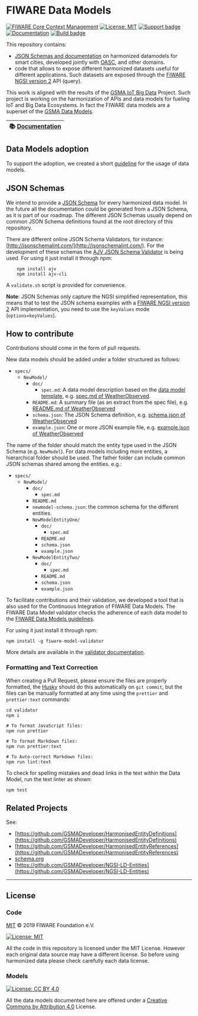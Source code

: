 # FIWARE Data Models

[![FIWARE Core Context Management](https://nexus.lab.fiware.org/repository/raw/public/badges/chapters/core.svg)](https://www.fiware.org/developers/catalogue/)
[![License: MIT](https://img.shields.io/github/license/fiware/dataModels.svg)](https://opensource.org/licenses/MIT)
[![Support badge](https://img.shields.io/badge/support-askbot-yellowgreen.svg)](http://ask.fiware.org)
<br/>
[![Documentation](https://img.shields.io/readthedocs/fiware-datamodels.svg)](https://fiware-datamodels.rtfd.io)
[![Build badge](https://img.shields.io/travis/Fiware/dataModels.svg "Travis build status")](https://travis-ci.org/Fiware/dataModels/)

This repository contains:

-   [JSON Schemas and documentation](./specs/README.md) on harmonized datamodels
    for smart cities, developed jointly with [OASC](http://oascities.org), and
    other domains.
-   code that allows to expose different harmonized datasets useful for
    different applications. Such datasets are exposed through the
    [FIWARE NGSI version 2](http://fiware.github.io/specifications/ngsiv2/stable)
    API (query).

This work is aligned with the results of the
[GSMA IoT Big Data](http://www.gsma.com/connectedliving/iot-big-data/) Project.
Such project is working on the harmonization of APIs and data models for fueling
IoT and Big Data Ecosystems. In fact the FIWARE data models are a superset of
the
[GSMA Data Models](http://www.gsma.com/connectedliving/wp-content/uploads/2016/11/CLP.26-v1.0.pdf).

| :books: [Documentation](https://fiware-datamodels.rtfd.io) |
| ---------------------------------------------------------- |


## Data Models adoption

To support the adoption, we created a short [guideline](specs/howto.md) for the
usage of data models.

## JSON Schemas

We intend to provide a [JSON Schema](http://json-schema.org/) for every
harmonized data model. In the future all the documentation could be generated
from a JSON Schema, as it is part of our roadmap. The different JSON Schemas
usually depend on common JSON Schema definitions found at the root directory of
this repository.

There are different online JSON Schema Validators, for instance:
[http://jsonschemalint.com/](http://jsonschemalint.com/). For the development of
these schemas the
[AJV JSON Schema Validator](https://github.com/epoberezkin/ajv) is being used.
For using it just install it through npm:

```console
    npm install ajv
    npm install ajv-cli
```

A `validate.sh` script is provided for convenience.

**Note**: JSON Schemas only capture the NGSI simplified representation, this
means that to test the JSON schema examples with a
[FIWARE NGSI version 2](http://fiware.github.io/specifications/ngsiv2/stable)
API implementation, you need to use the `keyValues` mode (`options=keyValues`).

## How to contribute

Contributions should come in the form of pull requests.

New data models should be added under a folder structured as follows:

-   `specs/`
    -   `NewModel/`
        -   `doc/`
            -   `spec.md`: A data model description based on the
                [data model template](datamodel_template.md), e.g.
                [spec.md of WeatherObserved](specs/Weather/WeatherObserved/doc/spec.md).
        -   `README.md`: A summary file (as an extract from the spec file), e.g.
            [README.md of WeatherObserved](specs/Weather/WeatherObserved/README.md)
        -   `schema.json`: The JSON Schema definition, e.g.
            [schema.json of WeatherObserved](specs/Weather/WeatherObserved/schema.json)
        -   `example.json`: One or more JSON example file, e.g.
            [example.json of WeatherObserved](specs/Weather/WeatherObserved/example.json)

The name of the folder should match the entity type used in the JSON Schema
(e.g. `NewModel`). For data models including more entities, a hierarchical
folder should be used. The father folder can include common JSON schemas shared
among the entities. e.g.:

-   `specs/`
    -   `NewModel/`
        -   `doc/`
            -   `spec.md`
        -   `README.md`
        -   `newmodel-schema.json`: the common schema for the different
            entities.
        -   `NewModelEntityOne/`
            -   `doc/`
                -   `spec.md`
            -   `README.md`
            -   `schema.json`
            -   `example.json`
        -   `NewModelEntityTwo/`
            -   `doc/`
                -   `spec.md`
            -   `README.md`
            -   `schema.json`
            -   `example.json`

To facilitate contributions and their validation, we developed a tool that is
also used for the Continuous Integration of FIWARE Data Models. The FIWARE Data
Model validator checks the adherence of each data model to the
[FIWARE Data Models guidelines](specs/guidelines.md).

For using it just install it through npm:

```console
npm install -g fiware-model-validator
```

More details are available in the [validator documentation](validator).

### Formatting and Text Correction

When creating a Pull Request, please ensure the files are properly formatted,
the [Husky](https://github.com/typicode/husky) should do this automatically on
`git commit`, but the files can be manually formatted at any time using the
`prettier` and `prettier:text` commands:

```console
cd validator
npm i

# To format JavaScript files:
npm run prettier

# To format Markdown files:
npm run prettier:text

# To Auto-correct Markdown files:
npm run lint:text
```

To check for spelling mistakes and dead links in the text within the Data Model,
run the text linter as shown:

```console
npm test
```

[license-image]: https://img.shields.io/badge/license-MIT-blue.svg
[license-url]: LICENSE

## Related Projects

See:

-   [https://github.com/GSMADeveloper/HarmonisedEntityDefinitions](https://github.com/GSMADeveloper/HarmonisedEntityDefinitions)
-   [https://github.com/GSMADeveloper/HarmonisedEntityReferences](https://github.com/GSMADeveloper/HarmonisedEntityReferences)
-   [schema.org](https://schema.org)
-   [https://github.com/GSMADeveloper/NGSI-LD-Entities](https://github.com/GSMADeveloper/NGSI-LD-Entities)

---

## License

### Code

[MIT](LICENSE) © 2019 FIWARE Foundation e.V.

[![License: MIT](https://img.shields.io/github/license/fiware/dataModels.svg)](https://opensource.org/licenses/MIT)

All the code in this repository is licensed under the MIT License. However each
original data source may have a different license. So before using harmonized
data please check carefully each data license.

### Models

[![License: CC BY 4.0](https://img.shields.io/badge/License-CC%20BY%204.0-lightgrey.svg)](https://creativecommons.org/licenses/by/4.0/)

All the data models documented here are offered under a
[Creative Commons by Attribution 4.0](https://creativecommons.org/licenses/by/4.0/)
License.
